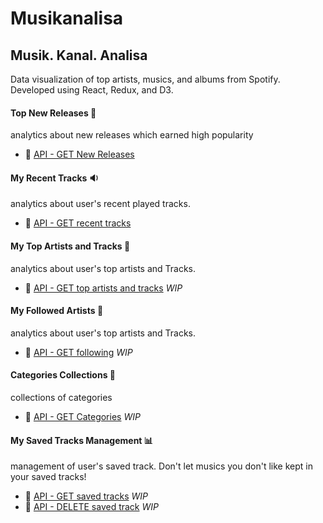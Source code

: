 # Musikanalisa

## Musik. Kanal. Analisa

Data visualization of top artists, musics, and albums from Spotify. Developed using React, Redux, and D3.

#### __Top New Releases__ 🎉
analytics about new releases which earned high popularity
  - 🔗 [API - GET New Releases](https://developer.spotify.com/web-api/get-list-new-releases/)

#### __My Recent Tracks__ 🔉

analytics about user's recent played tracks.
  - 🔗 [API - GET recent tracks](https://developer.spotify.com/web-api/web-api-personalization-endpoints/get-recently-played/)

#### __My Top Artists and Tracks__ 🎵
analytics about user's top artists and Tracks.
  - 🔗 [API - GET top artists and tracks](https://developer.spotify.com/web-api/get-users-top-artists-and-tracks/) *WIP*

#### __My Followed Artists__ 👱
analytics about user's top artists and Tracks.
  - 🔗 [API - GET following](https://developer.spotify.com/web-api/get-followed-artists/) *WIP*

#### __Categories Collections__ 🎉
collections of categories
  - 🔗 [API - GET Categories](https://developer.spotify.com/web-api/get-list-categories/) *WIP*

#### __My Saved Tracks Management__ 📊
management of user's saved track. Don't let musics you don't like kept in your saved tracks!
  - 🔗 [API - GET saved tracks](https://developer.spotify.com/web-api/get-users-saved-tracks/) *WIP*
  - 🔗 [API - DELETE saved track](https://developer.spotify.com/web-api/remove-tracks-user/) *WIP*

